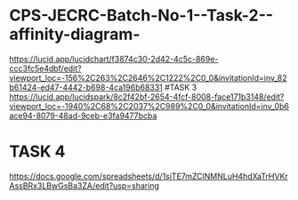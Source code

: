 # CPS-JECRC-Batch-No-1--Task-2--affinity-diagram-
https://lucid.app/lucidchart/f3874c30-2d42-4c5c-869e-ccc3fc5e4dbf/edit?viewport_loc=-156%2C263%2C2646%2C1222%2C0_0&invitationId=inv_82b61424-ed47-4442-b698-4ca196b68331
#TASK 3
https://lucid.app/lucidspark/8c2f42bf-2654-4fcf-8008-face171b3148/edit?viewport_loc=-1940%2C68%2C2037%2C989%2C0_0&invitationId=inv_0b6ace94-8079-48ad-9ceb-e3fa9477bcba
# TASK 4
https://docs.google.com/spreadsheets/d/1sjTE7mZClNMNLuH4hdXaTrHVKrAssBRx3LBwGsBa3ZA/edit?usp=sharing
